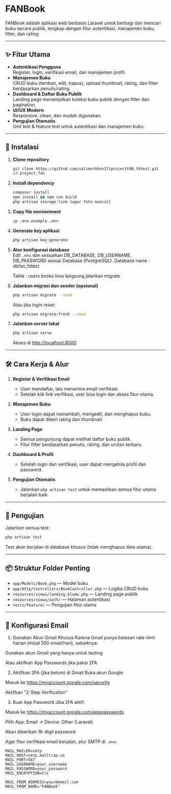 # FANBook

FANBook adalah aplikasi web berbasis Laravel untuk berbagi dan mencari buku secara publik, lengkap dengan fitur autentikasi, manajemen buku, filter, dan rating.

---

## ✨ Fitur Utama

- **Autentikasi Pengguna**  
  Register, login, verifikasi email, dan manajemen profil.
- **Manajemen Buku**  
  CRUD buku (tambah, edit, hapus), upload thumbnail, rating, dan filter berdasarkan penulis/rating.
- **Dashboard & Daftar Buku Publik**  
  Landing page menampilkan koleksi buku publik dengan filter dan pagination.
- **UI/UX Modern**  
  Responsive, clean, dan mudah digunakan.
- **Pengujian Otomatis**  
  Unit test & feature test untuk autentikasi dan manajemen buku.

---

## 🚀 Instalasi

1. **Clone repository**
   ```bash
   git clone https://github.com/salimnrkhsn17/projectFAN_fdtest.git
   cd project_fan
   ```

2. **Install dependency**
   ```bash
   composer install
   npm install && npm run build	
   php artisan storage:link (agar foto muncul)
   ```

3. **Copy file environment**
   ```bash
   cp .env.example .env
   ```

4. **Generate key aplikasi**
   ```bash
   php artisan key:generate
   ```

5. **Atur konfigurasi database**  
   Edit `.env` dan sesuaikan DB_DATABASE, DB_USERNAME, DB_PASSWORD sesuai Database (PostgreSQL).
   Database name : dbfan_fdtest

   Table :
   users
   books
  bisa langsung jalankan migrate

6. **Jalankan migrasi dan seeder (opsional)**
   ```bash
   php artisan migrate --seed
   ```
   Atau jika ingin reset:
   ```bash
   php artisan migrate:fresh --seed
   ```

7. **Jalankan server lokal**
   ```bash
   php artisan serve
   ```
   Akses di [http://localhost:8000](http://localhost:8000)

---

## 🛠️ Cara Kerja & Alur

1. **Register & Verifikasi Email**
   - User mendaftar, lalu menerima email verifikasi.
   - Setelah klik link verifikasi, user bisa login dan akses fitur utama.

2. **Manajemen Buku**
   - User login dapat menambah, mengedit, dan menghapus buku.
   - Buku dapat diberi rating dan thumbnail.

3. **Landing Page**
   - Semua pengunjung dapat melihat daftar buku publik.
   - Fitur filter berdasarkan penulis, rating, dan urutan terbaru.

4. **Dashboard & Profil**
   - Setelah login dan verifikasi, user dapat mengelola profil dan password.

5. **Pengujian Otomatis**
   - Jalankan `php artisan test` untuk memastikan semua fitur utama berjalan baik.

---

## 🧪 Pengujian

Jalankan semua test:
```bash
php artisan test
```
Test akan berjalan di database khusus (tidak menghapus data utama).

---

## 📦 Struktur Folder Penting

- `app/Models/Book.php` — Model buku
- `app/Http/Controllers/BookController.php` — Logika CRUD buku
- `resources/views/landing.blade.php` — Landing page publik
- `resources/views/auth/` — Halaman autentikasi
- `tests/Feature/` — Pengujian fitur utama

---

## 📧 Konfigurasi Email

1. Gunakan Akun Gmail Khusus 
Karena Gmail punya batasan rate-limit harian (misal 500 email/hari), sebaiknya:

Gunakan akun Gmail yang hanya untuk testing

Atau aktifkan App Passwords jika pakai 2FA

2. Aktifkan 2FA (jika belum) di Gmail
Buka akun Google

Masuk ke https://myaccount.google.com/security

Aktifkan "2-Step Verification"

3. Buat App Password
Jika 2FA aktif:

Masuk ke https://myaccount.google.com/apppasswords

Pilih App: Email → Device: Other (Laravel)

Akan diberikan 16-digit password


Agar fitur verifikasi email berjalan, atur SMTP di `.env`:
```
MAIL_MAILER=smtp
MAIL_HOST=smtp.mailtrap.io
MAIL_PORT=587
MAIL_USERNAME=your_username
MAIL_PASSWORD=your_password
MAIL_ENCRYPTION=tls

MAIL_FROM_ADDRESS=your@email.com
MAIL_FROM_NAME="FANBook"
```


